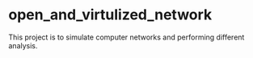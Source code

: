 # open_and_virtulized_network
This project is to simulate computer networks and performing different analysis. 
